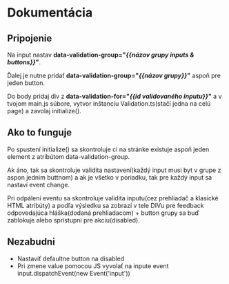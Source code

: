 <h1>Dokumentácia</h1>

<h2>Pripojenie</h2>
<p>Na input nastav <strong>data-validation-group="<i>{{názov grupy inputs & buttons}}</i>"</strong>.</p>
<p>Ďalej je nutne pridať <strong>data-validation-group="<i>{{názov grupy}}</i>"</strong> aspoň pre jeden button.</p>
<p>Do body pridaj div z <strong>data-validation-for="<i>{{id validovaného inputu}}</i>"</strong> a v tvojom main.js súbore, vytvor inštanciu Validation.ts(stačí jedna na celú page) a zavolaj initialize().</p>

<h2>Ako to funguje</h2>
<p>Po spustení initialize() sa skontroluje ci na stránke existuje aspoň jeden element z atribútom data-validation-group.</p>
<p>Ak áno, tak sa skontroluje validita nastavení(každý input musi byt v grupe z aspon jednim buttnom) a ak je všetko v poriadku, tak pre každý input sa nastaví event change.</p>
<p>Pri odpálení eventu sa skontroluje validita inputu(cez prehliadač a klasické HTML atribúty) a podľa výsledku sa zobrazí v tele DIVu pre feedback odpovedajúca hláška(dodaná prehliadacom) + button grupy sa buď zablokuje alebo sprístupni pre akciu(disabled).</p>

<h2>Nezabudni</h2>
<ul>
<li>Nastaviť defaultne button na disabled</li>
<li>Pri zmene value pomocou JS vyvolať na inpute event input.dispatchEvent(new Event('input'))</li>
</ul>
